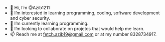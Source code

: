 - 👋 Hi, I’m @Azib1211
- 👀 I’m interested in learning programming, coding, software development and cyber security.
- 🌱 I’m currently learning programming. 
- 💞️ I’m looking to collaborate on projetcs that would help me learn.
- 📫 Reach me at fetch.azib19@gmail.com or at my number 8328734917. 

<!---
Azib1211/Azib1211 is a ✨ special ✨ repository because its `README.md` (this file) appears on your GitHub profile.
You can click the Preview link to take a look at your changes.
--->

